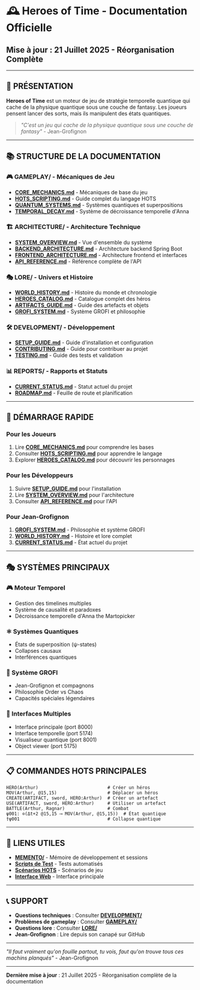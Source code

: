 # 🕰️ Heroes of Time - Documentation Officielle
## Mise à jour : 21 Juillet 2025 - Réorganisation Complète

---

## 🎯 **PRÉSENTATION**

**Heroes of Time** est un moteur de jeu de stratégie temporelle quantique qui cache de la physique quantique sous une couche de fantasy. Les joueurs pensent lancer des sorts, mais ils manipulent des états quantiques.

> *"C'est un jeu qui cache de la physique quantique sous une couche de fantasy"* - Jean-Grofignon

---

## 📚 **STRUCTURE DE LA DOCUMENTATION**

### 🎮 **GAMEPLAY/** - Mécaniques de Jeu
- **[CORE_MECHANICS.md](GAMEPLAY/CORE_MECHANICS.md)** - Mécaniques de base du jeu
- **[HOTS_SCRIPTING.md](GAMEPLAY/HOTS_SCRIPTING.md)** - Guide complet du langage HOTS
- **[QUANTUM_SYSTEMS.md](GAMEPLAY/QUANTUM_SYSTEMS.md)** - Systèmes quantiques et superpositions
- **[TEMPORAL_DECAY.md](GAMEPLAY/TEMPORAL_DECAY.md)** - Système de décroissance temporelle d'Anna

### 🏗️ **ARCHITECTURE/** - Architecture Technique
- **[SYSTEM_OVERVIEW.md](ARCHITECTURE/SYSTEM_OVERVIEW.md)** - Vue d'ensemble du système
- **[BACKEND_ARCHITECTURE.md](ARCHITECTURE/BACKEND_ARCHITECTURE.md)** - Architecture backend Spring Boot
- **[FRONTEND_ARCHITECTURE.md](ARCHITECTURE/FRONTEND_ARCHITECTURE.md)** - Architecture frontend et interfaces
- **[API_REFERENCE.md](ARCHITECTURE/API_REFERENCE.md)** - Référence complète de l'API

### 🎭 **LORE/** - Univers et Histoire
- **[WORLD_HISTORY.md](LORE/WORLD_HISTORY.md)** - Histoire du monde et chronologie
- **[HEROES_CATALOG.md](LORE/HEROES_CATALOG.md)** - Catalogue complet des héros
- **[ARTIFACTS_GUIDE.md](LORE/ARTIFACTS_GUIDE.md)** - Guide des artefacts et objets
- **[GROFI_SYSTEM.md](LORE/GROFI_SYSTEM.md)** - Système GROFI et philosophie

### 🛠️ **DEVELOPMENT/** - Développement
- **[SETUP_GUIDE.md](DEVELOPMENT/SETUP_GUIDE.md)** - Guide d'installation et configuration
- **[CONTRIBUTING.md](DEVELOPMENT/CONTRIBUTING.md)** - Guide pour contribuer au projet
- **[TESTING.md](DEVELOPMENT/TESTING.md)** - Guide des tests et validation

### 📊 **REPORTS/** - Rapports et Statuts
- **[CURRENT_STATUS.md](REPORTS/CURRENT_STATUS.md)** - Statut actuel du projet
- **[ROADMAP.md](REPORTS/ROADMAP.md)** - Feuille de route et planification

---

## 🚀 **DÉMARRAGE RAPIDE**

### **Pour les Joueurs**
1. Lire **[CORE_MECHANICS.md](GAMEPLAY/CORE_MECHANICS.md)** pour comprendre les bases
2. Consulter **[HOTS_SCRIPTING.md](GAMEPLAY/HOTS_SCRIPTING.md)** pour apprendre le langage
3. Explorer **[HEROES_CATALOG.md](LORE/HEROES_CATALOG.md)** pour découvrir les personnages

### **Pour les Développeurs**
1. Suivre **[SETUP_GUIDE.md](DEVELOPMENT/SETUP_GUIDE.md)** pour l'installation
2. Lire **[SYSTEM_OVERVIEW.md](ARCHITECTURE/SYSTEM_OVERVIEW.md)** pour l'architecture
3. Consulter **[API_REFERENCE.md](ARCHITECTURE/API_REFERENCE.md)** pour l'API

### **Pour Jean-Grofignon**
1. **[GROFI_SYSTEM.md](LORE/GROFI_SYSTEM.md)** - Philosophie et système GROFI
2. **[WORLD_HISTORY.md](LORE/WORLD_HISTORY.md)** - Histoire et lore complet
3. **[CURRENT_STATUS.md](REPORTS/CURRENT_STATUS.md)** - État actuel du projet

---

## 🎭 **SYSTÈMES PRINCIPAUX**

### **🎮 Moteur Temporel**
- Gestion des timelines multiples
- Système de causalité et paradoxes
- Décroissance temporelle d'Anna the Martopicker

### **⚛️ Systèmes Quantiques**
- États de superposition (ψ-states)
- Collapses causaux
- Interférences quantiques

### **🦸 Système GROFI**
- Jean-Grofignon et compagnons
- Philosophie Order vs Chaos
- Capacités spéciales légendaires

### **🎨 Interfaces Multiples**
- Interface principale (port 8000)
- Interface temporelle (port 5174)
- Visualiseur quantique (port 8001)
- Object viewer (port 5175)

---

## 📋 **COMMANDES HOTS PRINCIPALES**

```hots
HERO(Arthur)                          # Créer un héros
MOV(Arthur, @15,15)                   # Déplacer un héros
CREATE(ARTIFACT, sword, HERO:Arthur)  # Créer un artefact
USE(ARTIFACT, sword, HERO:Arthur)     # Utiliser un artefact
BATTLE(Arthur, Ragnar)                # Combat
ψ001: ⊙(Δt+2 @15,15 ⟶ MOV(Arthur, @15,15))  # État quantique
†ψ001                                 # Collapse quantique
```

---

## 🔗 **LIENS UTILES**

- **[MEMENTO/](../MEMENTO/)** - Mémoire de développement et sessions
- **[Scripts de Test](../scripts/test/)** - Tests automatisés
- **[Scénarios HOTS](../game_assets/scenarios/hots/)** - Scénarios de jeu
- **[Interface Web](http://localhost:8000)** - Interface principale

---

## 📞 **SUPPORT**

- **Questions techniques** : Consulter **[DEVELOPMENT/](DEVELOPMENT/)**
- **Problèmes de gameplay** : Consulter **[GAMEPLAY/](GAMEPLAY/)**
- **Questions lore** : Consulter **[LORE/](LORE/)**
- **Jean-Grofignon** : Lire depuis son canapé sur GitHub

---

*"Il faut vraiment qu'on fouille partout, tu vois, faut qu'on trouve tous ces machins planqués"* - Jean-Grofignon

---

**Dernière mise à jour** : 21 Juillet 2025 - Réorganisation complète de la documentation
